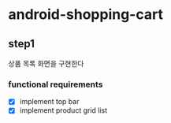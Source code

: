 # android-shopping-cart

## step1
상품 목록 화면을 구현한다

### functional requirements
- [x] implement top bar
- [x] implement product grid list